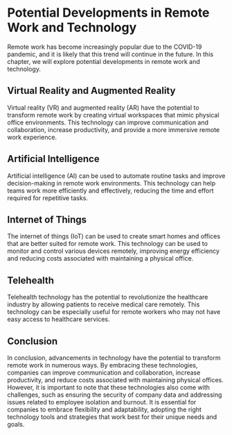 # Potential Developments in Remote Work and Technology

Remote work has become increasingly popular due to the COVID-19 pandemic, and it is likely that this trend will continue in the future. In this chapter, we will explore potential developments in remote work and technology.

Virtual Reality and Augmented Reality
-------------------------------------

Virtual reality (VR) and augmented reality (AR) have the potential to transform remote work by creating virtual workspaces that mimic physical office environments. This technology can improve communication and collaboration, increase productivity, and provide a more immersive remote work experience.

Artificial Intelligence
-----------------------

Artificial intelligence (AI) can be used to automate routine tasks and improve decision-making in remote work environments. This technology can help teams work more efficiently and effectively, reducing the time and effort required for repetitive tasks.

Internet of Things
------------------

The internet of things (IoT) can be used to create smart homes and offices that are better suited for remote work. This technology can be used to monitor and control various devices remotely, improving energy efficiency and reducing costs associated with maintaining a physical office.

Telehealth
----------

Telehealth technology has the potential to revolutionize the healthcare industry by allowing patients to receive medical care remotely. This technology can be especially useful for remote workers who may not have easy access to healthcare services.

Conclusion
----------

In conclusion, advancements in technology have the potential to transform remote work in numerous ways. By embracing these technologies, companies can improve communication and collaboration, increase productivity, and reduce costs associated with maintaining physical offices. However, it is important to note that these technologies also come with challenges, such as ensuring the security of company data and addressing issues related to employee isolation and burnout. It is essential for companies to embrace flexibility and adaptability, adopting the right technology tools and strategies that work best for their unique needs and goals.

